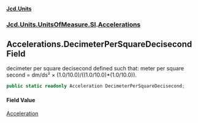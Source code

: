 #### [Jcd.Units](index 'index')
### [Jcd.Units.UnitsOfMeasure.SI](Jcd.Units.UnitsOfMeasure.SI 'Jcd.Units.UnitsOfMeasure.SI').[Accelerations](Accelerations 'Jcd.Units.UnitsOfMeasure.SI.Accelerations')

## Accelerations.DecimeterPerSquareDecisecond Field

decimeter per square decisecond defined such that: meter per square second = dm/ds² ×
(1.0/10.0)/((1.0/10.0)*(1.0/10.0)).

```csharp
public static readonly Acceleration DecimeterPerSquareDecisecond;
```

#### Field Value
[Acceleration](Acceleration 'Jcd.Units.UnitTypes.Acceleration')